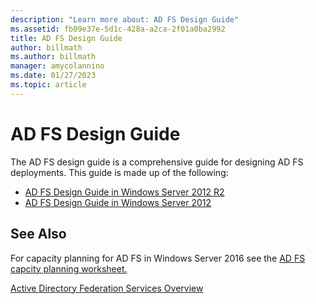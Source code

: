 ```yaml
---
description: "Learn more about: AD FS Design Guide"
ms.assetid: fb09e37e-5d1c-428a-a2ca-2f01a0ba2992
title: AD FS Design Guide
author: billmath
ms.author: billmath
manager: amycolannino
ms.date: 01/27/2023
ms.topic: article
---
```

# AD FS Design Guide



The AD FS design guide is a comprehensive guide for designing AD FS deployments.  This guide is made up of the following:

-   [AD FS Design Guide in Windows Server 2012 R2](AD-FS-Design-Guide-in-Windows-Server-2012-R2.md)
-   [AD FS Design Guide in Windows Server 2012](AD-FS-Design-Guide-in-Windows-Server-2012.md)



## See Also
For capacity planning for AD FS in Windows Server 2016 see the [AD FS capcity planning worksheet.](https://adfsdocs.blob.core.windows.net/adfs/ADFSCapacity2016.xlsx)

[Active Directory Federation Services Overview](../../Active-Directory-Federation-Services.md)
